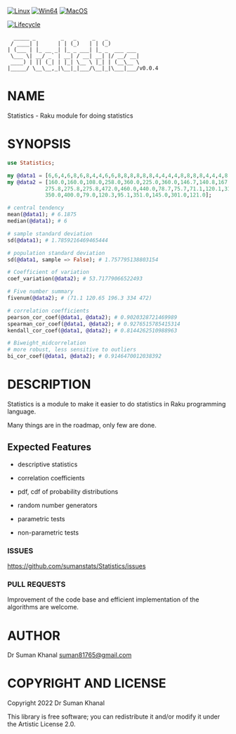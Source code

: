 [![Linux](https://github.com/sumanstats/Statistics/actions/workflows/linux.yml/badge.svg)](https://github.com/sumanstats/Statistics/actions/workflows/linux.yml)
[![Win64](https://github.com/sumanstats/Statistics/actions/workflows/windows-spec.yml/badge.svg)](https://github.com/sumanstats/Statistics/actions/workflows/windows-spec.yml)
[![MacOS](https://github.com/sumanstats/Statistics/actions/workflows/macos.yml/badge.svg)](https://github.com/sumanstats/Statistics/actions/workflows/macos.yml)

[![Lifecycle](https://img.shields.io/badge/lifecycle-experimental-brightgreen.svg)](https://github.com/sumanstats/Statistics)

      _____ _        _   _     _   _          
     / ____| |      | | (_)   | | (_)         
    | (___ | |_ __ _| |_ _ ___| |_ _  ___ ___ 
     \___ \| __/ _` | __| / __| __| |/ __/ __|
     ____) | || (_| | |_| \__ \ |_| | (__\__ \
    |_____/ \__\__,_|\__|_|___/\__|_|\___|___/v0.0.4

NAME
====

Statistics - Raku module for doing statistics

SYNOPSIS
========

```raku
use Statistics;

my @data1 = [6,6,4,6,8,6,8,4,4,6,6,8,8,8,8,8,8,4,4,4,4,8,8,8,8,4,4,4,8,6,8,4];
my @data2 = [160.0,160.0,108.0,258.0,360.0,225.0,360.0,146.7,140.8,167.6,167.6,
            275.8,275.8,275.8,472.0,460.0,440.0,78.7,75.7,71.1,120.1,318.0,304.0,
            350.0,400.0,79.0,120.3,95.1,351.0,145.0,301.0,121.0];

# central tendency
mean(@data1); # 6.1875
median(@data1); # 6

# sample standard deviation
sd(@data1); # 1.7859216469465444

# population standard deviation
sd(@data1, sample => False); # 1.757795138803154

# Coefficient of variation
coef_variation(@data2); # 53.71779066522493

# Five number summary
fivenum(@data2); # (71.1 120.65 196.3 334 472)

# correlation coefficients
pearson_cor_coef(@data1, @data2); # 0.9020328721469989
spearman_cor_coef(@data1, @data2); # 0.9276515785415314
kendall_cor_coef(@data1, @data2); # 0.8144262510988963

# Biweight_midcorrelation 
# more robust, less sensitive to outliers
bi_cor_coef(@data1, @data2); # 0.9146470012038392
```

DESCRIPTION
===========

Statistics is a module to make it easier to do statistics in Raku programming language.

Many things are in the roadmap, only few are done.

Expected Features
-----------------

  * descriptive statistics

  * correlation coefficients

  * pdf, cdf of probability distributions 

  * random number generators

  * parametric tests

  * non-parametric tests

### ISSUES

https://github.com/sumanstats/Statistics/issues

### PULL REQUESTS

Improvement of the code base and efficient implementation of the algorithms are welcome.

AUTHOR
======

Dr Suman Khanal <suman81765@gmail.com>

COPYRIGHT AND LICENSE
=====================

Copyright 2022 Dr Suman Khanal

This library is free software; you can redistribute it and/or modify it under the Artistic License 2.0.

